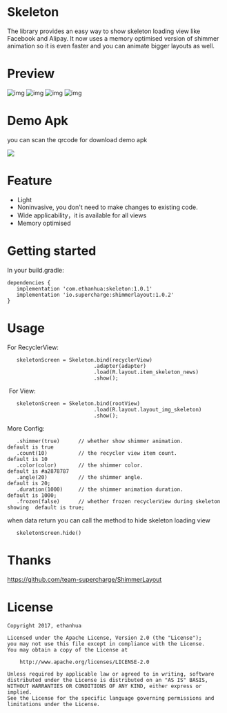 # Skeleton

The library provides an easy way to show skeleton loading view like Facebook and Alipay. 
It now uses a memory optimised version of shimmer animation so it is even faster and you can animate bigger layouts as well.

# Preview


![img](screenshots/01.gif)
![img](screenshots/02.gif)
![img](screenshots/03.gif)
![img](screenshots/04.gif)

# Demo Apk

you can scan the qrcode for download demo apk

![](screenshots/qrcode.png)

# Feature

- Light
- Noninvasive, you don't need to make changes to existing code.
- Wide applicability，it is available for all views
- Memory optimised

# Getting started

In your build.gradle:

    dependencies {
       implementation 'com.ethanhua:skeleton:1.0.1'
       implementation 'io.supercharge:shimmerlayout:1.0.2'
    }
    

# Usage
  For RecyclerView:
 
       skeletonScreen = Skeleton.bind(recyclerView)
                                .adapter(adapter)
                                .load(R.layout.item_skeleton_news)
                                .show();
                                
                         
  For View: 
      
       skeletonScreen = Skeleton.bind(rootView)
                                .load(R.layout.layout_img_skeleton)
                                .show();
                                
                       
  More Config:
  
       .shimmer(true)      // whether show shimmer animation.                      default is true
       .count(10)          // the recycler view item count.                        default is 10
       .color(color)       // the shimmer color.                                   default is #a2878787
       .angle(20)          // the shimmer angle.                                   default is 20;
       .duration(1000)     // the shimmer animation duration.                      default is 1000;
       .frozen(false)      // whether frozen recyclerView during skeleton showing  default is true;                      
  when data return you can call the method to hide skeleton loading view 
   
       skeletonScreen.hide()
        
 # Thanks
 
 https://github.com/team-supercharge/ShimmerLayout

 # License
 
    Copyright 2017, ethanhua
 
    Licensed under the Apache License, Version 2.0 (the "License");
    you may not use this file except in compliance with the License.
    You may obtain a copy of the License at
 
        http://www.apache.org/licenses/LICENSE-2.0
 
    Unless required by applicable law or agreed to in writing, software
    distributed under the License is distributed on an "AS IS" BASIS,
    WITHOUT WARRANTIES OR CONDITIONS OF ANY KIND, either express or implied.
    See the License for the specific language governing permissions and
    limitations under the License.
